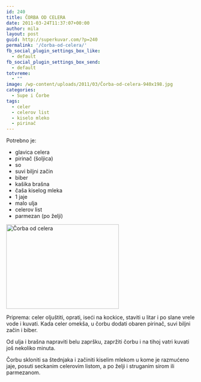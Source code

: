 ```yaml
---
id: 240
title: ČORBA OD CELERA
date: 2011-03-24T11:37:07+00:00
author: mila
layout: post
guid: http://superkuvar.com/?p=240
permalink: '/čorba-od-celera/'
fb_social_plugin_settings_box_like:
  - default
fb_social_plugin_settings_box_send:
  - default
totvreme:
  - ""
image: /wp-content/uploads/2011/03/Čorba-od-celera-940x198.jpg
categories:
  - Supe i Čorbe
tags:
  - celer
  - celerov list
  - kiselo mleko
  - pirinač
---
```

Potrebno je:

  * glavica celera
  * pirinač (šoljica)
  * so
  * suvi biljni začin
  * biber
  * kašika brašna
  * čaša kiselog mleka
  * 1 jaje
  * malo ulja
  * celerov list
  * parmezan (po želji)

<img class="alignnone size-medium wp-image-5284" src="/wp-content/uploads/2011/03/Čorba-od-celera-300x225.jpg" alt="Čorba od celera" width="300" height="225" /> 

Priprema: celer oljuštiti, oprati, iseći na kockice, staviti u litar i po slane vrele vode i kuvati. Kada celer omekša, u čorbu dodati obaren pirinač, suvi biljni začin i biber.

Od ulja i brašna napraviti belu zapršku, zapržiti čorbu i na tihoj vatri kuvati još nekoliko minuta.

Čorbu skloniti sa štednjaka i začiniti kiselim mlekom u kome je razmućeno jaje, posuti seckanim celerovim listom, a po želji i struganim sirom ili parmezanom.